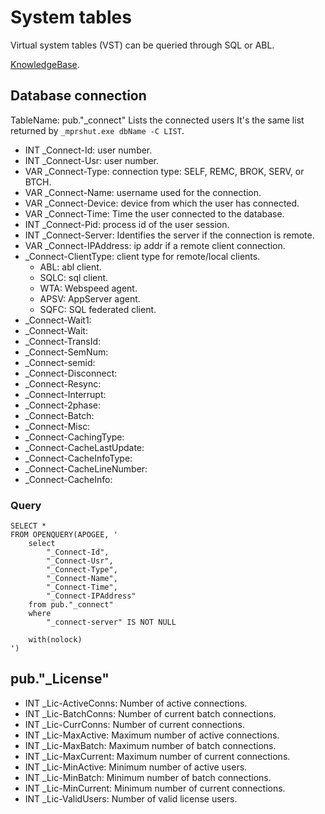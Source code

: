 # System tables
Virtual system tables (VST) can be queried through SQL or ABL.

[KnowledgeBase](https://documentation.progress.com/output/ua/OpenEdge_latest/index.html#page/dmadm%2Fvirtual-system-table-summaries.html).


## Database connection
TableName: pub."_connect"
Lists the connected users
It's the same list returned by `_mprshut.exe dbName -C LIST`.

- INT _Connect-Id: user number.
- INT _Connect-Usr: user number.
- VAR _Connect-Type: connection type: SELF, REMC, BROK, SERV, or BTCH.
- VAR _Connect-Name: username used for the connection.
- VAR _Connect-Device: device from which the user has connected.
- VAR _Connect-Time: Time the user connected to the database.
- INT _Connect-Pid: process id of the user session.
- INT _Connect-Server: Identifies the server if the connection is remote.
- VAR _Connect-IPAddress: ip addr if a remote client connection.
- _Connect-ClientType: client type for remote/local clients.
    + ABL: abl client.
    + SQLC: sql client.
    + WTA: Webspeed agent.
    + APSV: AppServer agent.
    + SQFC: SQL federated client.
- _Connect-Wait1:
- _Connect-Wait:
- _Connect-TransId:
- _Connect-SemNum:
- _Connect-semid:
- _Connect-Disconnect:
- _Connect-Resync:
- _Connect-Interrupt:
- _Connect-2phase:
- _Connect-Batch:
- _Connect-Misc:
- _Connect-CachingType:
- _Connect-CacheLastUpdate:
- _Connect-CacheInfoType:
- _Connect-CacheLineNumber:
- _Connect-CacheInfo:


### Query
```
SELECT * 
FROM OPENQUERY(APOGEE, '
    select 
        "_Connect-Id",
        "_Connect-Usr",
        "_Connect-Type",
        "_Connect-Name",
        "_Connect-Time",
        "_Connect-IPAddress"
    from pub."_connect"
    where
        "_connect-server" IS NOT NULL

    with(nolock)
')
```


## pub."_License"

- INT _Lic-ActiveConns: Number of active connections.
- INT _Lic-BatchConns: Number of current batch connections.
- INT _Lic-CurrConns: Number of current connections.
- INT _Lic-MaxActive: Maximum number of active connections.
- INT _Lic-MaxBatch: Maximum number of batch connections.
- INT _Lic-MaxCurrent: Maximum number of current connections.
- INT _Lic-MinActive: Minimum number of active users.
- INT _Lic-MinBatch: Minimum number of batch connections.
- INT _Lic-MinCurrent: Minimum number of current connections.
- INT _Lic-ValidUsers: Number of valid license users.